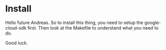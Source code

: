 # Install

Hello future Andreas. So to install this thing, you need to setup
the google-cloud-sdk first.
Then look at the Makefile to understand what you need to do.

Good luck.
